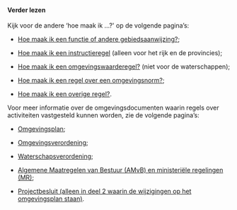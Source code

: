 ﻿#### Verder lezen

Kijk voor de andere ‘hoe maak ik …?' op de volgende pagina’s:

-   [Hoe maak ik een functie of andere gebiedsaanwijzing?](/hoe-maak-ik-een-functie-of-andere-gebiedsaanwijzing);

-   [Hoe maak ik een instructieregel](/hoe-maak-ik-een-instructieregel) (alleen
    voor het rijk en de provincies);

-   [Hoe maak ik een omgevingswaarderegel?](/hoe-maak-ik-een-omgevingswaarderegel) (niet voor de waterschappen);

-   [Hoe maak ik een regel over een omgevingsnorm?](/hoe-maak-ik-een-omgevingsnorm);

-   [Hoe maak ik een overige regel?](/hoe-maak-ik-een-overige-regel).

Voor meer informatie over de omgevingsdocumenten waarin regels over activiteiten
vastgesteld kunnen worden, zie de volgende pagina’s:

-   [Omgevingsplan](/omgevingsplan);

-   [Omgevingsverordening](/omgevingsverordening);

-   [Waterschapsverordening](/waterschapsverordening);

-   [Algemene Maatregelen van Bestuur (AMvB) en ministeriële regelingen
    (MR)](/amvb-mr);

-   [Projectbesluit (alleen in deel 2 waarin de wijzigingen op het omgevingsplan staan)](/projectbesluit).
